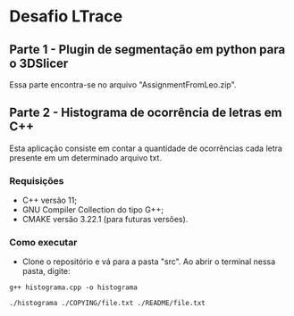 # Desafio LTrace 

## Parte 1 - Plugin de segmentação em python para o 3DSlicer

Essa parte encontra-se no arquivo "AssignmentFromLeo.zip".

## Parte 2 - Histograma de ocorrência de letras em C++

Esta aplicação consiste em contar a quantidade de ocorrências cada letra presente em um determinado arquivo txt.

### Requisições

- C++ versão 11;
- GNU Compiler Collection do tipo G++;
- CMAKE versão 3.22.1 (para futuras versões).

### Como executar

- Clone o repositório e vá para a pasta "src". Ao abrir o terminal nessa pasta, digite:
```
g++ histograma.cpp -o histograma
```
```
./histograma ./COPYING/file.txt ./README/file.txt  
```
